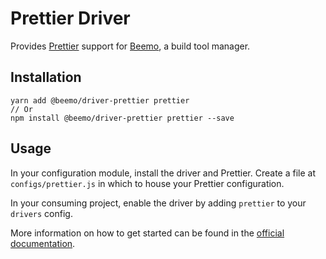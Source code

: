 # Prettier Driver

Provides [Prettier](https://github.com/prettier/prettier) support for
[Beemo](https://github.com/milesj/beemo), a build tool manager.


## Installation

```
yarn add @beemo/driver-prettier prettier
// Or
npm install @beemo/driver-prettier prettier --save
```

## Usage

In your configuration module, install the driver and Prettier. Create a file at
`configs/prettier.js` in which to house your Prettier configuration.

In your consuming project, enable the driver by adding `prettier` to your `drivers` config.

More information on how to get started can be found in the
[official documentation](https://github.com/milesj/beemo).

